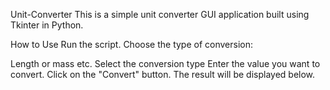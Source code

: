 Unit-Converter
This is a simple unit converter GUI application built using Tkinter in Python.

How to Use
Run the script. Choose the type of conversion:

Length or mass etc.
Select the conversion type
Enter the value you want to convert.
Click on the "Convert" button. The result will be displayed below.
